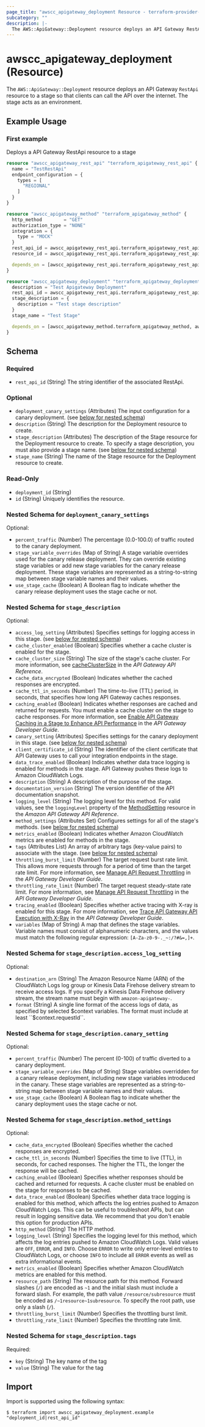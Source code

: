 ```yaml
---
page_title: "awscc_apigateway_deployment Resource - terraform-provider-awscc"
subcategory: ""
description: |-
  The AWS::ApiGateway::Deployment resource deploys an API Gateway RestApi resource to a stage so that clients can call the API over the internet. The stage acts as an environment.
---
```


# awscc_apigateway_deployment (Resource)

The ``AWS::ApiGateway::Deployment`` resource deploys an API Gateway ``RestApi`` resource to a stage so that clients can call the API over the internet. The stage acts as an environment.

## Example Usage

### First example
Deploys a API Gateway RestApi resource to a stage
```terraform
resource "awscc_apigateway_rest_api" "terraform_apigateway_rest_api" {
  name = "TestRestApi"
  endpoint_configuration = {
    types = [
      "REGIONAL"
    ]
  }
}

resource "awscc_apigateway_method" "terraform_apigateway_method" {
  http_method        = "GET"
  authorization_type = "NONE"
  integration = {
    type = "MOCK"
  }
  rest_api_id = awscc_apigateway_rest_api.terraform_apigateway_rest_api.id
  resource_id = awscc_apigateway_rest_api.terraform_apigateway_rest_api.root_resource_id

  depends_on = [awscc_apigateway_rest_api.terraform_apigateway_rest_api]
}

resource "awscc_apigateway_deployment" "terraform_apigateway_deployment" {
  description = "Test Apigateway Deployment"
  rest_api_id = awscc_apigateway_rest_api.terraform_apigateway_rest_api.id
  stage_description = {
    description = "Test stage description"
  }
  stage_name = "Test Stage"

  depends_on = [awscc_apigateway_method.terraform_apigateway_method, awscc_apigateway_rest_api.terraform_apigateway_rest_api]
}
```


<!-- schema generated by tfplugindocs -->
## Schema

### Required

- `rest_api_id` (String) The string identifier of the associated RestApi.

### Optional

- `deployment_canary_settings` (Attributes) The input configuration for a canary deployment. (see [below for nested schema](#nestedatt--deployment_canary_settings))
- `description` (String) The description for the Deployment resource to create.
- `stage_description` (Attributes) The description of the Stage resource for the Deployment resource to create. To specify a stage description, you must also provide a stage name. (see [below for nested schema](#nestedatt--stage_description))
- `stage_name` (String) The name of the Stage resource for the Deployment resource to create.

### Read-Only

- `deployment_id` (String)
- `id` (String) Uniquely identifies the resource.

<a id="nestedatt--deployment_canary_settings"></a>
### Nested Schema for `deployment_canary_settings`

Optional:

- `percent_traffic` (Number) The percentage (0.0-100.0) of traffic routed to the canary deployment.
- `stage_variable_overrides` (Map of String) A stage variable overrides used for the canary release deployment. They can override existing stage variables or add new stage variables for the canary release deployment. These stage variables are represented as a string-to-string map between stage variable names and their values.
- `use_stage_cache` (Boolean) A Boolean flag to indicate whether the canary release deployment uses the stage cache or not.


<a id="nestedatt--stage_description"></a>
### Nested Schema for `stage_description`

Optional:

- `access_log_setting` (Attributes) Specifies settings for logging access in this stage. (see [below for nested schema](#nestedatt--stage_description--access_log_setting))
- `cache_cluster_enabled` (Boolean) Specifies whether a cache cluster is enabled for the stage.
- `cache_cluster_size` (String) The size of the stage's cache cluster. For more information, see [cacheClusterSize](https://docs.aws.amazon.com/apigateway/latest/api/API_CreateStage.html#apigw-CreateStage-request-cacheClusterSize) in the *API Gateway API Reference*.
- `cache_data_encrypted` (Boolean) Indicates whether the cached responses are encrypted.
- `cache_ttl_in_seconds` (Number) The time-to-live (TTL) period, in seconds, that specifies how long API Gateway caches responses.
- `caching_enabled` (Boolean) Indicates whether responses are cached and returned for requests. You must enable a cache cluster on the stage to cache responses. For more information, see [Enable API Gateway Caching in a Stage to Enhance API Performance](https://docs.aws.amazon.com/apigateway/latest/developerguide/api-gateway-caching.html) in the *API Gateway Developer Guide*.
- `canary_setting` (Attributes) Specifies settings for the canary deployment in this stage. (see [below for nested schema](#nestedatt--stage_description--canary_setting))
- `client_certificate_id` (String) The identifier of the client certificate that API Gateway uses to call your integration endpoints in the stage.
- `data_trace_enabled` (Boolean) Indicates whether data trace logging is enabled for methods in the stage. API Gateway pushes these logs to Amazon CloudWatch Logs.
- `description` (String) A description of the purpose of the stage.
- `documentation_version` (String) The version identifier of the API documentation snapshot.
- `logging_level` (String) The logging level for this method. For valid values, see the ``loggingLevel`` property of the [MethodSetting](https://docs.aws.amazon.com/apigateway/latest/api/API_MethodSetting.html) resource in the *Amazon API Gateway API Reference*.
- `method_settings` (Attributes Set) Configures settings for all of the stage's methods. (see [below for nested schema](#nestedatt--stage_description--method_settings))
- `metrics_enabled` (Boolean) Indicates whether Amazon CloudWatch metrics are enabled for methods in the stage.
- `tags` (Attributes List) An array of arbitrary tags (key-value pairs) to associate with the stage. (see [below for nested schema](#nestedatt--stage_description--tags))
- `throttling_burst_limit` (Number) The target request burst rate limit. This allows more requests through for a period of time than the target rate limit. For more information, see [Manage API Request Throttling](https://docs.aws.amazon.com/apigateway/latest/developerguide/api-gateway-request-throttling.html) in the *API Gateway Developer Guide*.
- `throttling_rate_limit` (Number) The target request steady-state rate limit. For more information, see [Manage API Request Throttling](https://docs.aws.amazon.com/apigateway/latest/developerguide/api-gateway-request-throttling.html) in the *API Gateway Developer Guide*.
- `tracing_enabled` (Boolean) Specifies whether active tracing with X-ray is enabled for this stage.
 For more information, see [Trace API Gateway API Execution with X-Ray](https://docs.aws.amazon.com/apigateway/latest/developerguide/apigateway-xray.html) in the *API Gateway Developer Guide*.
- `variables` (Map of String) A map that defines the stage variables. Variable names must consist of alphanumeric characters, and the values must match the following regular expression: ``[A-Za-z0-9-._~:/?#&=,]+``.

<a id="nestedatt--stage_description--access_log_setting"></a>
### Nested Schema for `stage_description.access_log_setting`

Optional:

- `destination_arn` (String) The Amazon Resource Name (ARN) of the CloudWatch Logs log group or Kinesis Data Firehose delivery stream to receive access logs. If you specify a Kinesis Data Firehose delivery stream, the stream name must begin with ``amazon-apigateway-``.
- `format` (String) A single line format of the access logs of data, as specified by selected $context variables. The format must include at least ``$context.requestId``.


<a id="nestedatt--stage_description--canary_setting"></a>
### Nested Schema for `stage_description.canary_setting`

Optional:

- `percent_traffic` (Number) The percent (0-100) of traffic diverted to a canary deployment.
- `stage_variable_overrides` (Map of String) Stage variables overridden for a canary release deployment, including new stage variables introduced in the canary. These stage variables are represented as a string-to-string map between stage variable names and their values.
- `use_stage_cache` (Boolean) A Boolean flag to indicate whether the canary deployment uses the stage cache or not.


<a id="nestedatt--stage_description--method_settings"></a>
### Nested Schema for `stage_description.method_settings`

Optional:

- `cache_data_encrypted` (Boolean) Specifies whether the cached responses are encrypted.
- `cache_ttl_in_seconds` (Number) Specifies the time to live (TTL), in seconds, for cached responses. The higher the TTL, the longer the response will be cached.
- `caching_enabled` (Boolean) Specifies whether responses should be cached and returned for requests. A cache cluster must be enabled on the stage for responses to be cached.
- `data_trace_enabled` (Boolean) Specifies whether data trace logging is enabled for this method, which affects the log entries pushed to Amazon CloudWatch Logs. This can be useful to troubleshoot APIs, but can result in logging sensitive data. We recommend that you don't enable this option for production APIs.
- `http_method` (String) The HTTP method.
- `logging_level` (String) Specifies the logging level for this method, which affects the log entries pushed to Amazon CloudWatch Logs. Valid values are ``OFF``, ``ERROR``, and ``INFO``. Choose ``ERROR`` to write only error-level entries to CloudWatch Logs, or choose ``INFO`` to include all ``ERROR`` events as well as extra informational events.
- `metrics_enabled` (Boolean) Specifies whether Amazon CloudWatch metrics are enabled for this method.
- `resource_path` (String) The resource path for this method. Forward slashes (``/``) are encoded as ``~1`` and the initial slash must include a forward slash. For example, the path value ``/resource/subresource`` must be encoded as ``/~1resource~1subresource``. To specify the root path, use only a slash (``/``).
- `throttling_burst_limit` (Number) Specifies the throttling burst limit.
- `throttling_rate_limit` (Number) Specifies the throttling rate limit.


<a id="nestedatt--stage_description--tags"></a>
### Nested Schema for `stage_description.tags`

Required:

- `key` (String) The key name of the tag
- `value` (String) The value for the tag

## Import

Import is supported using the following syntax:

```shell
$ terraform import awscc_apigateway_deployment.example "deployment_id|rest_api_id"
```